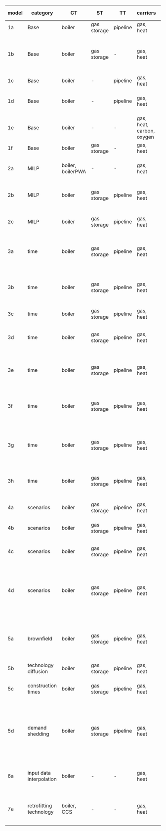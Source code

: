 | **model** | **category**             | **CT**            | **ST**      | **TT**   | **carriers**              | **nodes** | **intra-year** | **inter-year**        | **responsible** | **comment**                                                           |
|-----------|--------------------------|-------------------|-------------|----------|---------------------------|-----------|----------------|-----------------------|-----------------|-----------------------------------------------------------------------|
| 1a        | Base                     | boiler            | gas storage | pipeline | gas, heat                 | 2         | 1 TS           | 1 year                | AG              |                                                                       |
| 1b        | Base                     | boiler            | gas storage | -        | gas, heat                 | 2         | 1 TS           | 1 year                | LK              | No values tested because it will never be built with one ts           |
| 1c        | Base                     | boiler            | -           | pipeline | gas, heat                 | 2         | 1 TS           | 1 year                | LK              |                                                                       |
| 1d        | Base                     | boiler            | -           | pipeline | gas, heat                 | 2         | 1 TS           | 1 year                | AG              | exponential loss for transport technologies                           |
| 1e        | Base                     | boiler            | -           | -        | gas, heat, carbon, oxygen | 2         | 1 TS           | 1 year                | AG              | 2 input and output carriers                                           |
| 1f        | Base                     | boiler            | gas storage | -        | gas, heat                 | 1         | 2 TS           | 1 year                | JM              | only one node                                                         |
| 2a        | MILP                     | boiler, boilerPWA | -           | -        | gas, heat                 | 2         | 1 TS           | 1 year                | AG              | conver techs with and without PWA capex                               |
| 2b        | MILP                     | boiler            | gas storage | pipeline | gas, heat                 | 2         | 3 TS           | 1 year                | JM              | min load for all technology types                                     |
| 2c        | MILP                     | boiler            | gas storage | pipeline | gas, heat                 | 2         | 2 TS           | 1 year                | JM              | min capacity for all technology types                                 |
| 3a        | time                     | boiler            | gas storage | pipeline | gas, heat                 | 2         | full TS        | 1 year                | JM              | Capacity, Opex yearly depend on maximum demand                        |
| 3b        | time                     | boiler            | gas storage | pipeline | gas, heat                 | 2         | full TS, agg.  | 1 year                | JM              | No values tested. TSA yields different values each run.               |
| 3c        | time                     | boiler            | gas storage | pipeline | gas, heat                 | 2         | 1 TS           | 3 years, PF           | JM              |                                                                       |
| 3d        | time                     | boiler            | gas storage | pipeline | gas, heat                 | 2         | 1 TS           | 3 years, 1 year MF    | JM              | Only Results object is tested: Capacity & Addition                    |
| 3e        | time                     | boiler            | gas storage | pipeline | gas, heat                 | 2         | 1 TS           | 3 years, 2 year MF    | JM              | Only Results object is tested: Capacity & Addition                    |
| 3f        | time                     | boiler            | gas storage | pipeline | gas, heat                 | 2         | full TS, agg   | 3 years, PF           | JM              | No values tested. TSA yields different values each run.               |
| 3g        | time                     | boiler            | gas storage | pipeline | gas, heat                 | 2         | full TS, agg   | 3 years, 2 year MF    | JM              | No values tested. TSA yields different values each run.               |
| 3h        | time                     | boiler            | gas storage | pipeline | gas, heat                 | 2         | 1 TS           | 3 years, PF, biannual | JB              | Test interval between years and related results.                      |
| 4a        | scenarios                | boiler            | gas storage | pipeline | gas, heat                 | 2         | 1 TS           | 1 year                | AG              | test general scenario behavior                                        |
| 4b        | scenarios                | boiler            | gas storage | pipeline | gas, heat                 | 2         | 1 TS           | 1 year                | AG              | test scenario set expansion                                           |
| 4c        | scenarios                | boiler            | gas storage | pipeline | gas, heat                 | 2         | 1 TS           | 1 year                | AG              | test scenarios for system and analysis                                |
| 4d        | scenarios                | boiler            | gas storage | pipeline | gas, heat                 | 2         | 1 TS           | 1 year                | AG              | test list expansion: scenario names, value changes, carrier exclusion |
| 5a        | brownfield               | boiler            | gas storage | pipeline | gas, heat                 | 2         | 1 TS           | 1 year                | JM              | Test capacity addition and capacities existing, also for energy       |
| 5b        | technology diffusion     | boiler            | gas storage | pipeline | gas, heat                 | 2         | 1 TS           | 3 years, PF           | JM              | to be revised!!                                                       |
| 5c        | construction times       | boiler            | gas storage | pipeline | gas, heat                 | 2         | 1 TS           | 3 years, PF           | AG              | construction time and existing capacity                               |
| 5d        | demand shedding          | boiler            | gas storage | pipeline | gas, heat                 | 2         | 1 TS           | 1 year                | JB              | Test cost shed demand, shed demand, capacities (no transport loss)    |
| 6a        | input data interpolation | boiler            | -           | -        | gas, heat                 | 2         | 1 TS           | 3 years, PF           | LK              | test using and skipping interpolation of yearly input data            |                          |
| 7a        | retrofitting technology  | boiler, CCS       | -           | -        | gas, heat                 | 2         | 1 TS           | 1 year                | AG              | test coupling of covnersion and retrofit technology                   |
